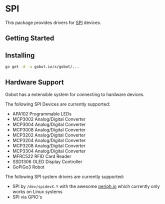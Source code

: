# SPI

This package provides drivers for [SPI](https://en.wikipedia.org/wiki/Serial_Peripheral_Interface_Bus) devices.

## Getting Started

## Installing

```sh
go get -d -u gobot.io/x/gobot/...
```

## Hardware Support

Gobot has a extensible system for connecting to hardware devices.

The following SPI Devices are currently supported:

- APA102 Programmable LEDs
- MCP3002 Analog/Digital Converter
- MCP3004 Analog/Digital Converter
- MCP3008 Analog/Digital Converter
- MCP3202 Analog/Digital Converter
- MCP3204 Analog/Digital Converter
- MCP3208 Analog/Digital Converter
- MCP3304 Analog/Digital Converter
- MFRC522 RFID Card Reader
- SSD1306 OLED Display Controller
- GoPiGo3 Robot

The following SPI system drivers are currently supported:

- SPI by `/dev/spidevX.Y` with the awesome [periph.io](https://periph.io/) which currently only works on Linux systems
- SPI via GPIO's
